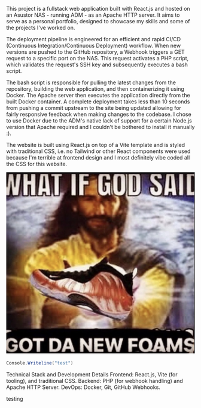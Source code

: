 This project is a fullstack web application built with React.js and hosted on an Asustor NAS - running ADM - as an Apache HTTP server.
It aims to serve as a personal portfolio, designed to showcase my skills and some of the projects I've worked on. 
        
The deployment pipeline is engineered for an efficient and rapid CI/CD (Continuous Integration/Continuous Deployment) workflow. 
When new versions are pushed to the GitHub repository, a Webhook triggers a GET request to a specific port on the NAS. 
This request activates a PHP script, which validates the request's SSH key and subsequently executes a bash script.

The bash script is responsible for pulling the latest changes from the repository, building the web application, and then containerizing it using Docker. 
The Apache server then executes the application directly from the built Docker container. A complete deployment takes less than 10 seconds 
from pushing a commit upstream to the site being updated allowing for fairly responsive feedback when making changes to the codebase.
I chose to use Docker due to the ADM's native lack of support for a certain Node.js version that Apache required and I couldn't be bothered to install it manually :). 

The website is built using React.js on top of a Vite template and is styled with traditional CSS, i.e. no Tailwind or other React components were used because I'm 
terrible at frontend design and I most definitely vibe coded all the CSS for this website.

![Foams](https://raw.githubusercontent.com/HugoEklund/PortfolioWeb/main/Frontend/public/assets/foams.jpg)

```csharp
Console.Writeline("test")
```

Technical Stack and Development Details
Frontend: React.js, Vite (for tooling), and traditional CSS.
Backend: PHP (for webhook handling) and Apache HTTP Server.
DevOps: Docker, Git, GitHub Webhooks.

testing
